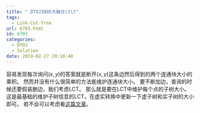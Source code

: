 ```yaml
---
title: " DTOJ3805大融合\t\t"
tags:
  - Link-Cut Tree
url: 6703.html
id: 6703
categories:
  - DTOJ
  - Solution
date: 2019-02-27 20:18:40
---
```


容易发现每次询问$(x,y)$的答案就是断开$(x,y)$这条边然后得到的两个连通块大小的乘积。 然而并没有什么很简单的方法能维护连通块大小。 要不断加边，查询的时候还要假装删边，我们考虑LCT。 那么就是要在LCT中维护每个点的子树大小。 这是最基础的维护子树信息的LCT，在虚实转换中更新一下虚子树和实子树的大小即可。 若不会可以考虑看[这篇文章](https://blog.csdn.net/neither_nor/article/details/52979425)。